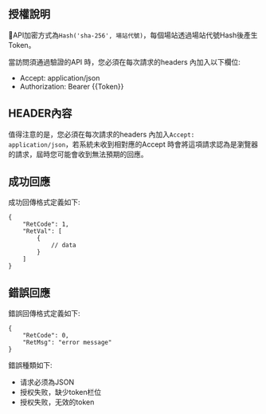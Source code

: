 <style>
td {
    padding: 8px;
}
tr:nth-child(even) {
    background: #f2f2f2;
}
</style>

## 授權說明
API加密方式為`Hash('sha-256', 場站代號)`，每個場站透過場站代號Hash後產生Token。

當訪問須通過驗證的API 時，您必須在每次請求的headers 內加入以下欄位: 
* Accept: application/json
* Authorization: Bearer {{Token}}

## HEADER內容
值得注意的是，您必須在每次請求的headers 內加入`Accept: application/json`，若系統未收到相對應的Accept 時會將這項請求認為是瀏覽器的請求，屆時您可能會收到無法預期的回應。

## 成功回應
成功回傳格式定義如下: 
```
{
    "RetCode": 1,
    "RetVal": [
        {
            // data
        }
    ]
}
```

## 錯誤回應
錯誤回傳格式定義如下: 
```
{
    "RetCode": 0,
    "RetMsg": "error message"
}
```
錯誤種類如下:
- 请求必须為JSON 
- 授权失败，缺少token栏位
- 授权失败，无效的token
